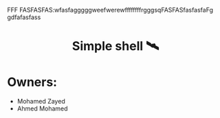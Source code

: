 
FFF
FASFASFAS:wfasfagggggweefwerewffffffffrgggsqFASFASfasfasfaFg
gdfafasfass<h1 align=center>
  Simple shell 🛰️
</h1>

# Owners:

- Mohamed Zayed
- Ahmed Mohamed
